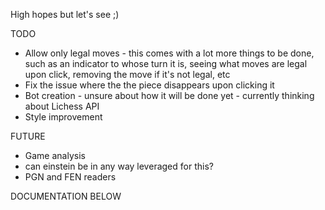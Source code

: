 High hopes but let's see ;)

TODO
* Allow only legal moves - this comes with a lot more things to be done, such as an indicator to whose turn it is, seeing what moves are legal upon click, removing the move if it's not legal, etc
* Fix the issue where the the piece disappears upon clicking it
* Bot creation - unsure about how it will be done yet - currently thinking about Lichess API 
* Style improvement


FUTURE
* Game analysis
* can einstein be in any way leveraged for this?
* PGN and FEN readers




DOCUMENTATION BELOW


